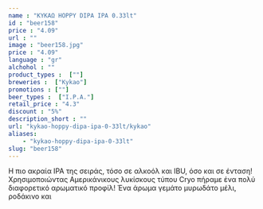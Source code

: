 ```yaml
---
name : "ΚΥΚΑΩ HOPPY DIPA IPA 0.33lt"
id : "beer158"
price : "4.09"
url : ""
image : "beer158.jpg"
price : "4.09"
language : "gr"
alchohol : ""
product_types :  [""]
breweries :  ["Kykao"]
promotions : [""]
beer_types :  ["I.P.A."]
retail_price : "4.3"
discount : "5%"
description_short : ""
url: "kykao-hoppy-dipa-ipa-0-33lt/kykao"
aliases: 
    - "kykao-hoppy-dipa-ipa-0-33lt"
slug: "beer158"
---
```


Η πιο ακραία IPA της σειράς, τόσο σε αλκοόλ και IBU, όσο και σε ένταση! Χρησιμοποιώντας Αμερικάνικους λυκίσκους τύπου Cryo πήραμε ένα πολύ διαφορετικό αρωματικό προφίλ! Ένα άρωμα γεμάτο μυρωδάτο μέλι, ροδάκινο και